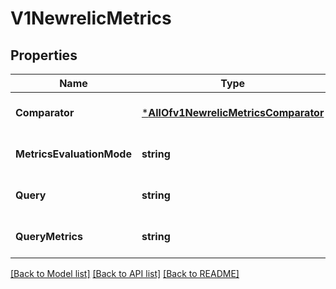 # V1NewrelicMetrics

## Properties
Name | Type | Description | Notes
------------ | ------------- | ------------- | -------------
**Comparator** | [***AllOfv1NewrelicMetricsComparator**](AllOfv1NewrelicMetricsComparator.md) | Comparator check for the correctness of the probe output | [optional] [default to null]
**MetricsEvaluationMode** | **string** | Mode on which metrcis will get evaluated(min/max/mean) | [optional] [default to null]
**Query** | **string** | NRQL query string | [optional] [default to null]
**QueryMetrics** | **string** | NRQL Metrics that will get evaluated | [optional] [default to null]

[[Back to Model list]](../README.md#documentation-for-models) [[Back to API list]](../README.md#documentation-for-api-endpoints) [[Back to README]](../README.md)

